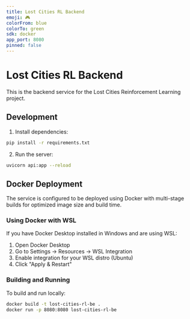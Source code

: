 ```yaml
---
title: Lost Cities RL Backend
emoji: 🎮
colorFrom: blue
colorTo: green
sdk: docker
app_port: 8080
pinned: false
---
```


# Lost Cities RL Backend

This is the backend service for the Lost Cities Reinforcement Learning project.

## Development

1. Install dependencies:
```bash
pip install -r requirements.txt
```

2. Run the server:
```bash
uvicorn api:app --reload
```

## Docker Deployment

The service is configured to be deployed using Docker with multi-stage builds for optimized image size and build time.

### Using Docker with WSL

If you have Docker Desktop installed in Windows and are using WSL:

1. Open Docker Desktop
2. Go to Settings -> Resources -> WSL Integration
3. Enable integration for your WSL distro (Ubuntu)
4. Click "Apply & Restart"

### Building and Running

To build and run locally:
```bash
docker build -t lost-cities-rl-be .
docker run -p 8080:8080 lost-cities-rl-be
``` 